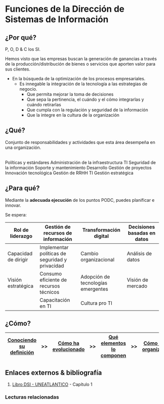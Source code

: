 # Funciones de la Dirección de Sistemas de Información

## ¿Por qué?

P, O, D & C los SI.

Hemos visto que las empresas buscan la generación de ganancias a través de la producción/distribución de bienes o servicios que aporten valor para sus clientes.

- En la búsqueda de la optimización de los procesos empresariales.
  - Es innegable la integración de la tecnología a las estrategias de negocio.
    - Que permita mejorar la toma de decisiones
    - Que sepa la pertinencia, el cuándo y el cómo integrarlas y cuándo retirarlas
    - Que cumpla con la regulación y seguridad de la información
    - Que la integre en la cultura de la organización

## ¿Qué?

Conjunto de responsabilidades y actividades que esta área desempeña en una organización.

||
|-|
Políticas y estándares
Administración de la infraestructura TI
Seguridad de la información
Soporte y mantenimiento
Desarrollo
Gestión de proyectos
Innovación tecnológica
Gestión de RRHH TI
Gestión estratégica

## ¿Para qué?

Mediante la **adecuada ejecución** de los puntos PODC, puedes planificar e innovar.

Se espera:

|Rol de liderazgo|Gestión de recursos de información|Transformación digital|Decisiones basadas en datos|
|-|-|-|-|
|Capacidad de dirigir    | Implementar políticas de seguridad y privacidad   | Cambio organizacional              | Análisis de datos
|Visión estratégica      | Consumo eficiente de recursos técnicos             | Adopción de tecnologías emergentes | Visión de mercado
|                        | Capacitación en TI                                | Cultura pro TI


## ¿Cómo?

|[Conociendo su definición](definicion.md)|>>|[Cómo ha evolucionado](evolucion.md)|>>|[Qué elementos lo componen](componentes.md)|>>|[Cómo se organizan](organizacion.md)|
|-|-|-|-|-|-|-

## Enlaces externos & bibliografía

1. [Libro DSI - UNEATLANTICO](https://campus.uneatlantico.es/pluginfile.php/68989/mod_folder/content/0/Libro%20DSI%20-%20UNEATLANTICO.pdf?forcedownload=1) - Capítulo 1

### Lecturas relacionadas
